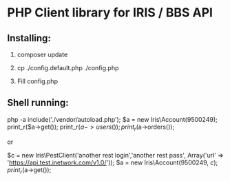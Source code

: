 PHP Client library for IRIS / BBS API
=========================================================


Installing:
----------------------------------------------------------------

1. composer update

2. cp ./config.default.php ./config.php

3. Fill config.php


Shell running:
----------------------------------------------------------------

php -a
include('./vendor/autoload.php');
$a = new Iris\Account(9500249);
print_r($a->get());
print_r($a->users());
print_r($a->orders());

or

$c = new Iris\PestClient('another rest login','another rest pass', Array('url' => 'https://api.test.inetwork.com/v1.0/'));
$a = new Iris\Account(9500249, $c);
print_r($a->get()); 


